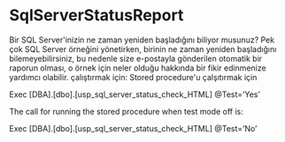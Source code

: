 # SqlServerStatusReport

Bir SQL Server'inizin ne zaman yeniden başladığını biliyor musunuz? Pek çok SQL Server örneğini yönetirken, birinin ne zaman yeniden başladığını bilemeyebilirsiniz, bu nedenle size e-postayla gönderilen otomatik bir raporun olması, o örnek için neler olduğu hakkında bir fikir edinmenize yardımcı olabilir.
çalıştırmak için: 
Stored procedure'u çalşıtırmak için

Exec [DBA].[dbo].[usp_sql_server_status_check_HTML] @Test=’Yes’		

The call for running the stored procedure when test mode off is:

Exec [DBA].[dbo].[usp_sql_server_status_check_HTML] @Test=’No’	
